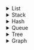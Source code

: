 
<details>
  <summary>List</summary>
  
  ## List
  **순서를 가지고 일렬로 나열한 데이터의 모임**
  - 배열로 구현하면 데이터의 삽입 삭제에서 무조건 O(N), 링크드 리스트는 O(1)
  - 배열에선 인덱스로 특정노드르 바로 가져올 수 있지만, 링크드리스트는 순차탐색을 해야한다.
  - 탐색 또는 정렬을 자주하면 **배열**로, 추가/삭제가 많으면 **연결리스트**로
  
  ### 배열로 구현
  - 삽입, 삭제시 불리: O(N)
  - 메모리 효율 불리: 사용하지않는 메모리도 계속 예약해놔야해서
  - 인덱스탐색, 정렬시 유리: 인덱스로 노드 불러오는것이 O(1)이라서 유리
  
  ### Linked List로 구현
  - 삽입, 삭제시 유리: O(1) (노드를 알고 있다면)
  - 메모리 효율 유리: 사용하는 메모리만 예약
  - 탐색시 순차탐색을 할 수 밖에 없는 특성(처음부터 차례로 검색해야한다는 것)
  - 그러나, Tree 자료구조를 구성하기 위한 기본이 되기 때문에, 가치가 있음.
 
</details>
  

<details>
  <summary>Stack</summary>
  
  ## Stack
  **Last In First Out의 자료구조. 데이터를 위로쌓듯이올리고, 뺄때 위에서 뺀다.**
  
  - 배열이든, 연결리스트든 간단하게 구현 가능
  - 운영체제에서는.... 프로세스를 구성하는 4개 요소중 한 부분.
    - 어떤함수든 호출되는 순간 그 함수를 위한 stack frame이 할당됨.
    - 해당 함수가 종료될때, stack frame을 다 걷어내고 그 아래에 return값을 반환해서 자신을 호출한 함수에게 return값 전달
    - 그래프 탐색알고리즘인 DFS 구현시, 잘 사용되는 자료구조.
</details>


<details>
  <summary>Hash</summary>
  
  ## Hash
  **key 로 data를 O(1)에 찾는 자료구조. 사실 배열이라고 보면 된다.**
  
  특정 값을 찾을때 데이터 고유의 index를 사용하므로 주로 O(1)  
  항상 O(1)이 아닌 이유는, Collision 때문
  특별한 알고리즘을 이용하여 저장할 데이터와 관련된 고유한 key를 잘 만들어내야 하는데 이것이 hash function 임
  그럼에도 불구하고 다른데이터가 같은 key값을 가질때 Collision 발생했다고 하며, 이때에는 주로 2가지 방법이 있다.
  1. Open Address 방식
  * collision 발생시, 다른 버킷을 linear한 방식 혹은 2차함수 이용하는 등의 방법으로 찾는다.
  2. Separate Chaining 방식
  * 해당 버킷에 Linked List로 연결하거나(데이터 수가 적을때 좋음)
  * 해당 버킷에 Tree를 연결해놓고, 해당 Tree에 추가하는 것.(데이터수가 많을 때 좋음)
</details>
  
  
<details>
  <summary>Queue</summary>
  
  ## Queue
  ** First Input First Out의 자료구조 **
  
  - Enque, Deque 연산으로 데이터를 넣거나 뺀다.
  - 배열로구현시 Deque하게되면 앞에가 비어서 땡겨주는 연산을 하느라 O(N)이 될수있는데, 이때문에 배열로 구현할땐 원형 큐로 구현 한다.
  - Linked List로 구현하면 간단하게 구현 가능
  
## Priority Queue
**Queue의 일종인데, Deque시 순서상관없이 가장 높은 우선순위를 가진 노드가 빠져 나온다는 점이 다르다.**
  
  - 배열 혹은 링크드리스트로 구현(잘안쓰임)
    - 데이터의 추가, 삭제시 항상 정렬이 되어있어야 하기때문에 최소 O(NlogN) 시간복잡도 든다.
    
  - **힙트리** 자료구조로 구현(잘쓰임)
    - Enque: O(log N) 
      - 추가할땐 가장 말단노드에 추가한후 위로 올라가면서 heapify 해나간다
    - Deque: O(log N) 
      - 루트노드를 빼고, 말단노드를 루트노드로 바꾼후, 아래로 내려가며 heapify 한다.
</details>
  
<details>
  <summary>Tree</summary>
  
  ## Tree  
  **싸이클이 없는 그래프. 루트노드가 정의되어 있음.**
- 이진트리(Binary Tree)
  - 이진트리 종류
    - full binary tree: 모든 노드의 자식은 0개나 2개
    - perfect binary tree: 모든 리프노드의 높이가 같다.
    - complete binary tree: 위에서 아래로, 왼쪽에서 오른쪽으로 빠짐없이 채워져있는 트리.
  - 이진트리 순회방법
    - in-order  : 왼,나,오 (스택 or 재귀로 구현)
    - pre-order : 나,왼,오 (스택 or 재귀로 구현)
    - post-order: 왼,오,나 (스택 or 재귀로 구현)
    - level-order: BFS처럼, 레벨순서로 방문함(큐로 구현)
  - 이진 탐색 트리(Binary Search Tree, BST)
    - 이진트리의 일종으로, 특정 규칙에 따라 노드의 위치가 결정되는데, 그 규칙은 "왼쪽자식노드<=부모노드<=오른쪽자식노드" 임
    - 탐색/삽입/삭제 모두 O(log N)
    - AVL트리등을 사용하여 tree가 skew되는상황을 막지않으면, 탐색에 O(N)이 소요될 수도 있다.
  - AVL-tree(균형 이진 탐색 트리1)
    - binary tree
    - 규칙: "모든 노드에서 오른쪽 트리와 왼쪽 트리의 height차이가 1 이하"
    - 삽입/삭제를 할 때마다 균형이 안맞는것을 맞추기위해 트리의 일부를 왼쪽 혹은 오른쪽으로 회전시켜야 함
    - 균형은 아래의 Red-black tree보다 훨씬 잘 잡히지만, 그렇기 때문에 Red-black tree보다 삽입과 제거가 느리고 탐색자체는 빠르다. 그래서 보통 자가 균형 이진 탐색 트리가 필요한경우, Red-black tree 사용한다.
  - Red-black tree(균형 이진 탐색 트리2)
    - 이상적인 상황이든, 최악의 상황이든 상관없이 탐색/삽입/삭제 모두 시간복잡도 O(log N)이다. ~~궁극의 트리~~
    
  - 힙(Heap)
    - full binary tree(위에서아래로, 왼쪽에서오른쪽으로 빈틈없음)
    - 규칙: "부모노드가 자식노드보다 항상 값이 크다"
    - priority queue만들때 사용하는 자료구조
  
  - B-tree
    - ![B-tree](https://upload.wikimedia.org/wikipedia/commons/thumb/6/65/B-tree.svg/600px-B-tree.svg.png)
    - 데이터베이스와, 파일 시스템에서 널리 사용되는 트리 자료구조
    - 모든 노드에 있는 값들은 정렬되어 있는 상태이며, 각노드마다 order를 나타내는 숫자인 m개의 자식을 가질 수 있다.
    - 이 B-tree를 B-tree of order m 이라고 한다.
    - B-tree는 노드의 접근시간이 노드에서의연산시간에 비해 훨씬 길 경우, 다른 구현 방식에 비해 상당한 이점을 가지고 있다(?)
</details>

<details>
  <summary>Graph</summary>
  
  ## Graph
  **Vertex와 Edge로 구성되어 있는 자료구조**
  
  #### 그래프 구현하는 두 방법
  **인접 행렬(adjacent matrix): 정방 행렬을 사용하는 방법**  
  해당하는 위치의 value 값을 통해서 vertex 간의 연결 관계를 O(1)으로 파악할 수 있다. Edge 개수와는 무관하게 V^2의 Space Complexity를 갖는다. Dense Graph 표현할때 적당함.
  </br>
  **인접 리스트(adjacent list): 연결 리스트를 사용하는 방법**
  vertex의 adjacent list를 확인해봐야 하므로 vertext간 연결되어 있는지 확인하는데 오래 걸린다 Space Complexity O(E+V) 이다. Sparse Graph를 표현할때 적당하다.
  
  #### 그래프 탐색
  ##### 깊이 우선 탐색(DFS)
  주로 스택으로 방문노드들을 쌓아 알고리즘 구현
  ##### 너비 우선 탐색(BFS)
  주로 큐로 방문해야할 노드들을 순서대로 추가해가며 구현  
  BFS로 구한 경로는 최단 경로!
  ##### MST(Minimum Spanning Tree) 알고리즘
  * 모든 Vertex를 연결하는 최소비용을 구하는 방법
  * prim 알고리즘
    * 
  * kruskal 알고리즘
    * weight 가 작은 edge순서로 정렬한 후, edge를 추가했을때 사이클이 발생하지않으면 하나하나 추가해나가면서 모든 vertex 이어지면 종료
    * **cycle 생성여부는 어떻게 판단할까? :** 
    
  
    
  3. Shortest Path
  * 특정 노드에서 나머지노드의 최소길이를 구하는 방법
  * 다익스트라 알고리즘
</details>


